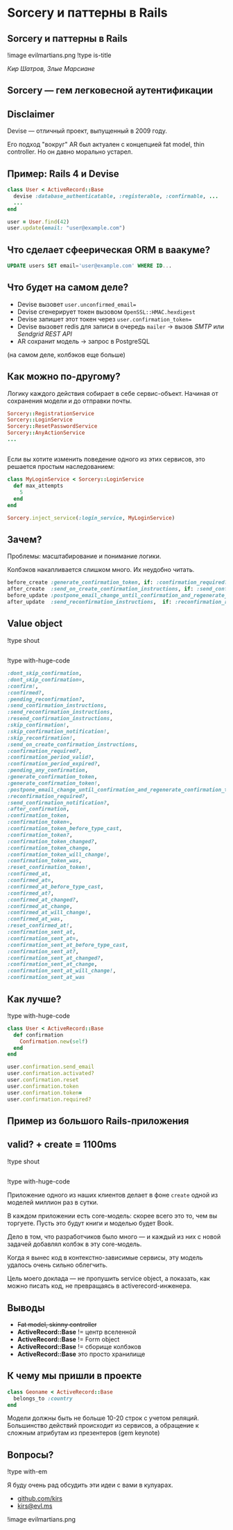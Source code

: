 # Sorcery и паттерны в Rails

## Sorcery и паттерны в Rails
!image evilmartians.png
!type is-title

*Кир Шатров, Злые Марсиане*

## Sorcery — гем легковесной аутентификации

## Disclaimer

Devise — отличный проект, выпущенный в 2009 году.

Его подход "вокруг" AR был актуален с концепцией fat model, thin controller. Но он давно морально устарел.

## Пример: Rails 4 и **Devise**

```ruby
class User < ActiveRecord::Base
  devise :database_authenticatable, :registerable, :confirmable, ...
  ...
end

user = User.find(42)
user.update(email: "user@example.com")
```

## Что сделает сфеерическая ORM в ваакуме?

```sql
UPDATE users SET email='user@example.com' WHERE ID...
```

## Что будет на самом деле?

* Devise вызовет `user.unconfirmed_email=`
* Devise сгенерирует токен вызовом `OpenSSL::HMAC.hexdigest`
* Devise запишет этот токен через `user.confirmation_token=`
* Devise вызовет redis для записи в очередь `mailer` → вызов *SMTP* или *Sendgrid REST API*
* AR сохранит модель → запрос в PostgreSQL

(на самом деле, колбэков еще больше)

## Как можно по-другому?

Логику каждого действия собирает в себе сервис-объект. Начиная от сохранения модели и до отправки почты.

```ruby
Sorcery::RegistrationService
Sorcery::LoginService
Sorcery::ResetPasswordService
Sorcery::AnyActionService
...
```


##

Если вы хотите изменить поведение одного из этих сервисов, это решается простым наследованием:

```ruby
class MyLoginService < Sorcery::LoginService
  def max_attempts
    5
  end
end

Sorcery.inject_service(:login_service, MyLoginService)
```

## Зачем?

Проблемы: масштабирование и понимание логики.

Колбэков накапливается слишком много. Их неудобно читать.

```ruby
before_create :generate_confirmation_token, if: :confirmation_required?
after_create  :send_on_create_confirmation_instructions, if: :send_confirmation_notification?
before_update :postpone_email_change_until_confirmation_and_regenerate_confirmation_token, if: :postpone_email_change?
after_update  :send_reconfirmation_instructions,  if: :reconfirmation_required?
```

## Value object
!type shout

##
!type with-huge-code

```ruby
:dont_skip_confirmation,
:dont_skip_confirmation=,
:confirm!,
:confirmed?,
:pending_reconfirmation?,
:send_confirmation_instructions,
:send_reconfirmation_instructions,
:resend_confirmation_instructions,
:skip_confirmation!,
:skip_confirmation_notification!,
:skip_reconfirmation!,
:send_on_create_confirmation_instructions,
:confirmation_required?,
:confirmation_period_valid?,
:confirmation_period_expired?,
:pending_any_confirmation,
:generate_confirmation_token,
:generate_confirmation_token!,
:postpone_email_change_until_confirmation_and_regenerate_confirmation_token,
:reconfirmation_required?,
:send_confirmation_notification?,
:after_confirmation,
:confirmation_token,
:confirmation_token=,
:confirmation_token_before_type_cast,
:confirmation_token?,
:confirmation_token_changed?,
:confirmation_token_change,
:confirmation_token_will_change!,
:confirmation_token_was,
:reset_confirmation_token!,
:confirmed_at,
:confirmed_at=,
:confirmed_at_before_type_cast,
:confirmed_at?,
:confirmed_at_changed?,
:confirmed_at_change,
:confirmed_at_will_change!,
:confirmed_at_was,
:reset_confirmed_at!,
:confirmation_sent_at,
:confirmation_sent_at=,
:confirmation_sent_at_before_type_cast,
:confirmation_sent_at?,
:confirmation_sent_at_changed?,
:confirmation_sent_at_change,
:confirmation_sent_at_will_change!,
:confirmation_sent_at_was
```

## Как лучше?

!type with-huge-code

```ruby
class User < ActiveRecord::Base
  def confirmation
    Confirmation.new(self)
  end
end

user.confirmation.send_email
user.confirmation.activated?
user.confirmation.reset
user.confirmation.token
user.confirmation.token=
user.confirmation.required?
```

## Пример из большого Rails-приложения

## valid? + create = 1100ms
!type shout

##
!type with-huge-code

Приложение одного из наших клиентов делает в фоне `create` одной из моделей миллион раз в сутки.

В каждом приложении есть core-модель: скорее всего это то, чем вы торгуете. Пусть это будут книги и моделью будет Book.

Дело в том, что разработчиков было много — и каждый из них с новой задачей добавлял колбэк в эту core-модель.

Когда я вынес код в контекстно-зависимые сервисы, эту модель удалось очень сильно облегчить.

Цель моего доклада — не пропушить service object, а показать, как можно писать код, не превращаясь в activerecord-инженера.

## Выводы

* <s>Fat model, skinny controller</s>
* **ActiveRecord::Base** != центр вселенной
* **ActiveRecord::Base** != Form object
* **ActiveRecord::Base** != сборище колбэков
* **ActiveRecord::Base** это просто хранилище


## К чему мы пришли в проекте

```ruby
class Geoname < ActiveRecord::Base
  belongs_to :country
end
```

Модели должны быть не больше 10-20 строк с учетом реляций.
Большинство действий происходит из сервисов, а обращение к сложным атрибутам из презентеров (gem keynote)


## Вопросы?
!type with-em

Я буду очень рад обсудить эти идеи с вами в кулуарах.

* [github.com/kirs](https://github.com/kirs)
* [kirs@evl.ms](kirs@evilmartians.com)

!image evilmartians.png
